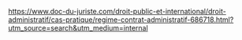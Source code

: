 https://www.doc-du-juriste.com/droit-public-et-international/droit-administratif/cas-pratique/regime-contrat-administratif-686718.html?utm_source=search&utm_medium=internal